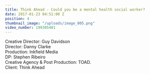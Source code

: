 ```yaml
---
title: Think Ahead - Could you be a mental health social worker?
date: 2017-01-23 04:51:00 Z
position: 4
thumbnail_image: "/uploads/image_005.png"
video_number: 199305401
---
```


Creative Director: Guy Davidson<br>
Director: Danny Clarke<br>
Production: Inkfield Media<br>
DP: Stephen Ribeiro<br>
Creative Agency & Post Production: TOAD.<br>
Client: Think Ahead<br>